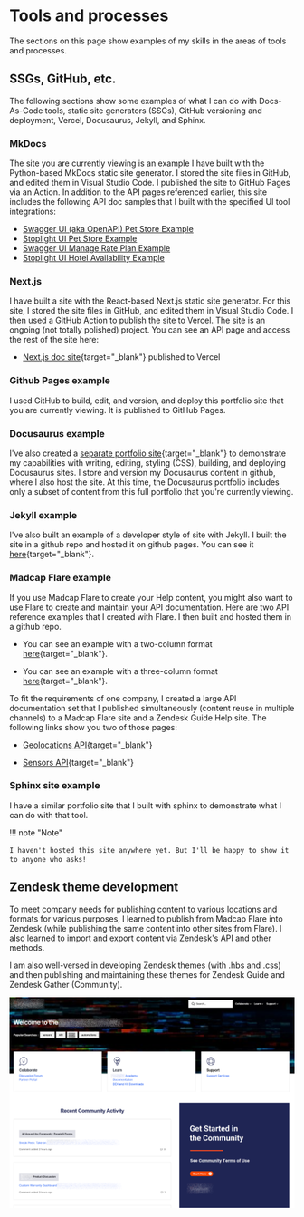 # Tools and processes

The sections on this page show examples of my skills in the areas of
tools and processes.

## SSGs, GitHub, etc.

The following sections show some examples of what I can do with Docs-As-Code tools, static site generators (SSGs), GitHub versioning and deployment, Vercel, Docusaurus, Jekyll, and Sphinx.

### MkDocs

The site you are currently viewing is an example I have built with the Python-based MkDocs static site generator. I stored the site files in GitHub, and edited them in Visual Studio Code. I published the site to GitHub Pages via an Action. In addition to the API pages referenced earlier, this site includes the following API doc samples that I built with the specified UI tool integrations:

- [Swagger UI (aka OpenAPI) Pet Store Example](../ProductCatalog/PetStoreSwgUiTag.md)
- [Stoplight UI Pet Store Example](../ProductCatalog/PetStoreStoplight.md)
- [Swagger UI Manage Rate Plan Example](../ProductCatalog/ManageRatePlan.md)
- [Stoplight UI Hotel Availability Example](../ProductCatalog/HotelAvail.md)

### Next.js

I have built a site with the React-based Next.js static site generator. For this site, I stored the site files in GitHub, and edited them in Visual Studio Code. I then used a GitHub Action to publish the site to Vercel. The site is an ongoing (not totally polished) project. You can see an API page and access the rest of the site here:

- [Next.js doc site](https://portfolionextjs07.vercel.app/API%20and%20Tools/geolocations-api){target="\_blank"} published to Vercel

### Github Pages example

I used GitHub to build, edit, and version, and deploy this portfolio site that you are currently viewing. It is published to GitHub Pages.

### Docusaurus example

I've also created a [separate portfolio
site](https://lookatthem-tech.github.io/DocusaurusPortfolio/){target="\_blank"}
to demonstrate my capabilities with writing, editing, styling (CSS),
building, and deploying Docusaurus sites. I store and version my
Docusaurus content in github, where I also host the site. At this time,
the Docusaurus portfolio includes only a subset of content from this
full portfolio that you're currently viewing.

### Jekyll example

I've also built an example of a developer style of site with Jekyll. I
built the site in a github repo and hosted it on github pages. You can
see it
[here](https://lookatthem-tech.github.io/jekyll-project-03/index.html){target="\_blank"}.

### Madcap Flare example

If you use Madcap Flare to create your Help content, you might also want
to use Flare to create and maintain your API documentation. Here are two
API reference examples that I created with Flare. I then built and
hosted them in a github repo.

- You can see an example with a two-column format
  [here](https://lookatthem-tech.github.io/ApiDocsInFlare/Output/ryan_/HTML5/Content/RRTest.htm){target="\_blank"}.

- You can see an example with a three-column format
  [here](https://lookatthem-tech.github.io/ApiDocsInFlare/Output/ryan_/HTML5/Content/RRApiReference3Col.htm){target="\_blank"}.

To fit the requirements of one company, I created a large API
documentation set that I published simultaneously (content reuse in
multiple channels) to a Madcap Flare site and a Zendesk Guide Help site.
The following links show you two of those pages:

- [Geolocations API](https://lookatthem-tech.github.io/portfolio001/Content/Topics/APIDocs/DpGeolocation.htm){target="\_blank"}

- [Sensors API](https://lookatthem-tech.github.io/portfolio001/Content/Topics/APIDocs/StSensors11.3.1.htm){target="\_blank"}

### Sphinx site example

I have a similar portfolio site that I built with sphinx to demonstrate
what I can do with that tool.

!!! note "Note"

    I haven't hosted this site anywhere yet. But I'll be happy to show it to anyone who asks!

## Zendesk theme development

To meet company needs for publishing content to various locations and
formats for various purposes, I learned to publish from Madcap Flare
into Zendesk (while publishing the same content into other sites from
Flare). I also learned to import and export content via Zendesk's API
and other methods.

I am also well-versed in developing Zendesk themes (with .hbs and .css)
and then publishing and maintaining these themes for Zendesk Guide and
Zendesk Gather (Community).

![](./ZendeskTheme.png)
